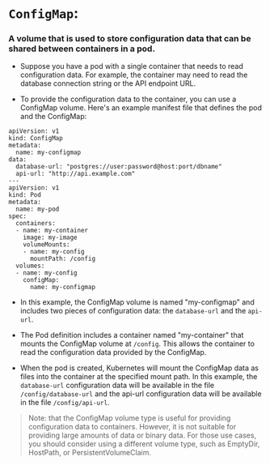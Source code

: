 # `ConfigMap`: 
### A volume that is used to store configuration data that can be shared between containers in a pod.

* Suppose you have a pod with a single container that needs to read configuration data. For example, the container may need to read the database connection string or the API endpoint URL.

* To provide the configuration data to the container, you can use a ConfigMap volume. Here's an example manifest file that defines the pod and the ConfigMap:

```
apiVersion: v1
kind: ConfigMap
metadata:
  name: my-configmap
data:
  database-url: "postgres://user:password@host:port/dbname"
  api-url: "http://api.example.com"
---
apiVersion: v1
kind: Pod
metadata:
  name: my-pod
spec:
  containers:
  - name: my-container
    image: my-image
    volumeMounts:
    - name: my-config
      mountPath: /config
  volumes:
  - name: my-config
    configMap:
      name: my-configmap

```

* In this example, the ConfigMap volume is named "my-configmap" and includes two pieces of configuration data: the `database-url` and the `api-url`.

* The Pod definition includes a container named "my-container" that mounts the ConfigMap volume at `/config`. This allows the container to read the configuration data provided by the ConfigMap.

* When the pod is created, Kubernetes will mount the ConfigMap data as files into the container at the specified mount path. In this example, the `database-url` configuration data will be available in the file `/config/database-url` and the api-url configuration data will be available in the file `/config/api-url`.

> Note: that the ConfigMap volume type is useful for providing configuration data to containers. However, it is not suitable for providing large amounts of data or binary data. For those use cases, you should consider using a different volume type, such as EmptyDir, HostPath, or PersistentVolumeClaim.
